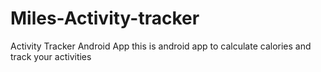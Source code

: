 # Miles-Activity-tracker
Activity Tracker Android App
this is android app to calculate calories and track your activities
